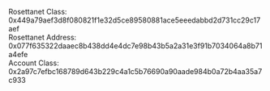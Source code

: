 Rosettanet Class: 0x449a79aef3d8f080821f1e32d5ce89580881ace5eeedabbd2d731cc29c17aef   
Rosettanet Address: 0x077f635322daaec8b438dd4e4dc7e98b43b5a2a31e3f91b7034064a8b71a4efe   
Account Class: 0x2a97c7efbc168789d643b229c4a1c5b76690a90aade984b0a72b4aa35a7c933   